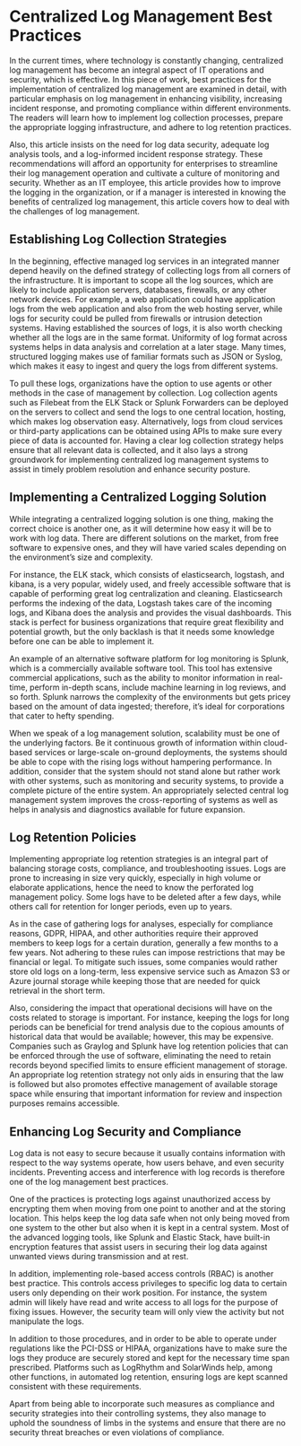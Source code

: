 # Centralized Log Management Best Practices
In the current times, where technology is constantly changing, centralized log management has become an integral aspect of IT operations and security, which is effective. In this piece of work, best practices for the implementation of centralized log management are examined in detail, with particular emphasis on log management in enhancing visibility, increasing incident response, and promoting compliance within different environments. The readers will learn how to implement log collection processes, prepare the appropriate logging infrastructure, and adhere to log retention practices.

Also, this article insists on the need for log data security, adequate log analysis tools, and a log-informed incident response strategy. These recommendations will afford an opportunity for enterprises to streamline their log management operation and cultivate a culture of monitoring and security. Whether as an IT employee, this article provides how to improve the logging in the organization, or if a manager is interested in knowing the benefits of centralized log management, this article covers how to deal with the challenges of log management.

## Establishing Log Collection Strategies
In the beginning, effective managed log services in an integrated manner depend heavily on the defined strategy of collecting logs from all corners of the infrastructure. It is important to scope all the log sources, which are likely to include application servers, databases, firewalls, or any other network devices. For example, a web application could have application logs from the web application and also from the web hosting server, while logs for security could be pulled from firewalls or intrusion detection systems. Having established the sources of logs, it is also worth checking whether all the logs are in the same format. Uniformity of log format across systems helps in data analysis and correlation at a later stage. Many times, structured logging makes use of familiar formats such as JSON or Syslog, which makes it easy to ingest and query the logs from different systems.

To pull these logs, organizations have the option to use agents or other methods in the case of management by collection. Log collection agents such as Filebeat from the ELK Stack or Splunk Forwarders can be deployed on the servers to collect and send the logs to one central location, hosting, which makes log observation easy. Alternatively, logs from cloud services or third-party applications can be obtained using APIs to make sure every piece of data is accounted for. Having a clear log collection strategy helps ensure that all relevant data is collected, and it also lays a strong groundwork for implementing centralized log management systems to assist in timely problem resolution and enhance security posture.

## Implementing a Centralized Logging Solution
While integrating a centralized logging solution is one thing, making the correct choice is another one, as it will determine how easy it will be to work with log data. There are different solutions on the market, from free software to expensive ones, and they will have varied scales depending on the environment’s size and complexity.

For instance, the ELK stack, which consists of elasticsearch, logstash, and kibana, is a very popular, widely used, and freely accessible software that is capable of performing great log centralization and cleaning. Elasticsearch performs the indexing of the data, Logstash takes care of the incoming logs, and Kibana does the analysis and provides the visual dashboards. This stack is perfect for business organizations that require great flexibility and potential growth, but the only backlash is that it needs some knowledge before one can be able to implement it.

An example of an alternative software platform for log monitoring is Splunk, which is a commercially available software tool. This tool has extensive commercial applications, such as the ability to monitor information in real-time, perform in-depth scans, include machine learning in log reviews, and so forth. Splunk narrows the complexity of the environments but gets pricey based on the amount of data ingested; therefore, it’s ideal for corporations that cater to hefty spending.

When we speak of a log management solution, scalability must be one of the underlying factors. Be it continuous growth of information within cloud-based services or large-scale on-ground deployments, the systems should be able to cope with the rising logs without hampering performance. In addition, consider that the system should not stand alone but rather work with other systems, such as monitoring and security systems, to provide a complete picture of the entire system. An appropriately selected central log management system improves the cross-reporting of systems as well as helps in analysis and diagnostics available for future expansion.

## Log Retention Policies
Implementing appropriate log retention strategies is an integral part of balancing storage costs, compliance, and troubleshooting issues. Logs are prone to increasing in size very quickly, especially in high volume or elaborate applications, hence the need to know the perforated log management policy. Some logs have to be deleted after a few days, while others call for retention for longer periods, even up to years.

As in the case of gathering logs for analyses, especially for compliance reasons, GDPR, HIPAA, and other authorities require their approved members to keep logs for a certain duration, generally a few months to a few years. Not adhering to these rules can impose restrictions that may be financial or legal. To mitigate such issues, some companies would rather store old logs on a long-term, less expensive service such as Amazon S3 or Azure journal storage while keeping those that are needed for quick retrieval in the short term.

Also, considering the impact that operational decisions will have on the costs related to storage is important. For instance, keeping the logs for long periods can be beneficial for trend analysis due to the copious amounts of historical data that would be available; however, this may be expensive. Companies such as Graylog and Splunk have log retention policies that can be enforced through the use of software, eliminating the need to retain records beyond specified limits to ensure efficient management of storage. An appropriate log retention strategy not only aids in ensuring that the law is followed but also promotes effective management of available storage space while ensuring that important information for review and inspection purposes remains accessible.

## Enhancing Log Security and Compliance
Log data is not easy to secure because it usually contains information with respect to the way systems operate, how users behave, and even security incidents. Preventing access and interference with log records is therefore one of the log management best practices.

One of the practices is protecting logs against unauthorized access by encrypting them when moving from one point to another and at the storing location. This helps keep the log data safe when not only being moved from one system to the other but also when it is kept in a central system. Most of the advanced logging tools, like Splunk and Elastic Stack, have built-in encryption features that assist users in securing their log data against unwanted views during transmission and at rest.

In addition, implementing role-based access controls (RBAC) is another best practice. This controls access privileges to specific log data to certain users only depending on their work position. For instance, the system admin will likely have read and write access to all logs for the purpose of fixing issues. However, the security team will only view the activity but not manipulate the logs.

In addition to those procedures, and in order to be able to operate under regulations like the PCI-DSS or HIPAA, organizations have to make sure the logs they produce are securely stored and kept for the necessary time span prescribed. Platforms such as LogRhythm and SolarWinds help, among other functions, in automated log retention, ensuring logs are kept scanned consistent with these requirements.

Apart from being able to incorporate such measures as compliance and security strategies into their controlling systems, they also manage to uphold the soundness of limbs in the systems and ensure that there are no security threat breaches or even violations of compliance.
